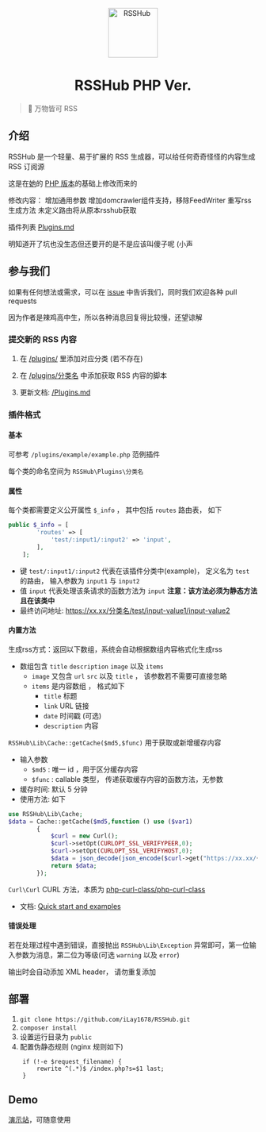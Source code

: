 <p align="center">
<img src="https://i.imgur.com/NZpRScX.png" alt="RSSHub" width="100">
</p>
<h1 align="center">RSSHub PHP Ver.</h1>

> 🍰 万物皆可 RSS

## 介绍

RSSHub 是一个轻量、易于扩展的 RSS 生成器，可以给任何奇奇怪怪的内容生成 RSS 订阅源

这是在[她](https://github.com/DIYgod/RSSHub)的 [PHP 版本](https://github.com/lolilin/RSSHub)的基础上修改而来的

修改内容：
增加通用参数
增加domcrawler组件支持，移除FeedWriter 
重写rss生成方法
未定义路由将从原本rsshub获取

插件列表 [Plugins.md](https://github.com/iLay1678/RSSHub/blob/master/Plugins.md)

明知道开了坑也没生态但还要开的是不是应该叫傻子呢 (小声

## 参与我们

如果有任何想法或需求，可以在 [issue](https://github.com/iLay1678/RSSHub/issues) 中告诉我们，同时我们欢迎各种 pull requests

因为作者是辣鸡高中生，所以各种消息回复得比较慢，还望谅解

### 提交新的 RSS 内容

1.  在 [/plugins/](https://github.com/iLay1678/RSSHub/blob/master/plugins) 里添加对应分类 (若不存在)

2.  在 [/plugins/分类名](https://github.com/iLay1678/RSSHub/blob/master/plugins) 中添加获取 RSS 内容的脚本

3.  更新文档: [/Plugins.md](https://github.com/iLay1678/RSSHub/blob/master/Plugins.md)

### 插件格式

#### 基本

可参考 ```/plugins/example/example.php``` 范例插件

每个类的命名空间为 `RSSHub\Plugins\分类名`

#### 属性

每个类都需要定义公开属性 `$_info` ， 其中包括 `routes` 路由表， 如下
```php
public $_info = [
        'routes' => [
            'test/:input1/:input2' => 'input',
        ],
    ];
```
  - 键 `test/:input1/:input2` 代表在该插件分类中(example)， 定义名为 `test` 的路由， 输入参数为 `input1` 与 `input2`
  - 值 `input` 代表处理该条请求的函数方法为 `input` **注意：该方法必须为静态方法且在该类中**
  - 最终访问地址: https://xx.xx/分类名/test/input-value1/input-value2

#### 内置方法

生成rss方式：返回以下数组，系统会自动根据数组内容格式化生成rss
  - 数组包含 `title` `description` `image` 以及 `items`
    - `image` 又包含 `url` `src` 以及 `title` ， 该参数若不需要可直接忽略
    - `items` 是内容数组 ， 格式如下
      - `title` 标题
      - `link` URL 链接
      - `date` 时间戳 (可选)
      - `description` 内容

```RSSHub\Lib\Cache::getCache($md5,$func)``` 用于获取或新增缓存内容
  - 输入参数
    - `$md5` : 唯一 id ，用于区分缓存内容
    - `$func` : callable 类型， 传递获取缓存内容的函数方法，无参数
  - 缓存时间: 默认 5 分钟
  - 使用方法: 如下
```php
use RSSHub\Lib\Cache;
$data = Cache::getCache($md5,function () use ($var1)
        {
            $curl = new Curl();
            $curl->setOpt(CURLOPT_SSL_VERIFYPEER,0);
            $curl->setOpt(CURLOPT_SSL_VERIFYHOST,0);
            $data = json_decode(json_encode($curl->get("https://xx.xx/{$var1}")),true);
            return $data;
        });
```

```Curl\Curl``` CURL 方法，本质为 [php-curl-class/php-curl-class](https://github.com/php-curl-class/php-curl-class)
  - 文档: [Quick start and examples](https://github.com/php-curl-class/php-curl-class#quick-start-and-examples)



#### 错误处理

若在处理过程中遇到错误，直接抛出 `RSSHub\Lib\Exception` 异常即可，第一位输入参数为消息，第二位为等级(可选 `warning` 以及 `error`)

输出时会自动添加 XML header， 请勿重复添加

## 部署

1.  `git clone https://github.com/iLay1678/RSSHub.git`
2.  `composer install`
3. 设置运行目录为 `public`
4. 配置伪静态规则 (nginx 规则如下)
```nginx
    if (!-e $request_filename) {
        rewrite ^(.*)$ /index.php?s=$1 last;
    }

```

## Demo

[演示站](https://rss.ifking.cn)，可随意使用
